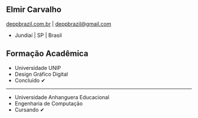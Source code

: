 ## Elmir Carvalho ##
[deppbrazil.com.br](https://www.deppbrazil.com) | deppbrazil@gmail.com 
* Jundiaí | SP | Brasil
## Formação Acadêmica ##
* Universidade UNIP 
* Design Gráfico Digital
* Concluído ✔	
___

* Universidade Anhanguera Educacional
* Engenharia de Computação
* Cursando ✔	